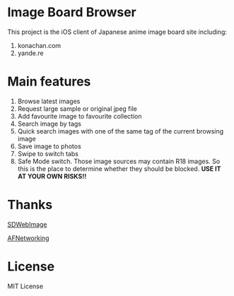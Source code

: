 # Image Board Browser

This project is the iOS client of Japanese anime image board site including: 

1. konachan.com
2. yande.re

# Main features

1. Browse latest images
2. Request large sample or original jpeg file
3. Add favourite image to favourite collection
4. Search image by tags
5. Quick search images with one of the same tag of the current browsing image
6. Save image to photos
7. Swipe to switch tabs
8. Safe Mode switch. Those image sources may contain R18 images. So this is the place to determine whether they should be blocked. **USE IT AT YOUR OWN RISKS!!**

# Thanks

[SDWebImage](https://github.com/rs/SDWebImage)

[AFNetworking](https://github.com/AFNetworking/AFNetworking)

# License

MIT License